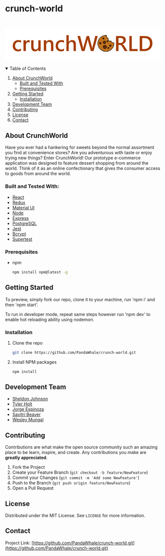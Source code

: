 # crunch-world
<!-- PROJECT LOGO -->
<br />
<p align="center">
  <img src="https://raw.githubusercontent.com/PandaWhale/crunch-world/dev/images/logocook.png" alt="Logo">
<!--   <h3 align="center">CrunchWorld</h3> -->

<!-- TABLE OF CONTENTS -->
<details open="open">
  <summary>Table of Contents</summary>
  <ol>
    <li>
      <a href="#about-crunchworld">About CrunchWorld</a>
      <ul>
        <li><a href="#built-and-tested-with">Built and Tested With</a></li>
        <li><a href="#prerequisites">Prerequisites</a></li>
      </ul>
    </li>
    <li>
      <a href="#getting-started">Getting Started</a>
      <ul>
        <li><a href="#installation">Installation</a></li>
      </ul>
    </li>
    <li><a href="#development-team">Development Team</a></li>
    <li><a href="#contributing">Contributing</a></li>
    <li><a href="#license">License</a></li>
    <li><a href="#contact">Contact</a></li>
  </ol>
</details>



<!-- ABOUT THE PROJECT -->
## About CrunchWorld

Have you ever had a hankering for sweets beyond the normal assortment you find at convenience stores? Are you adventurous with taste or enjoy trying new things?  Enter CrunchWorld! Our prototype e-commerce application was designed to feature dessert shopping from around the world. Think of it as an online confectionary that gives the consumer access to goods from around the world. 

### Built and Tested With:
* [React](https://reactjs.org/)
* [Redux](https://redux.js.org/)
* [Material UI](https://mui.com/)
* [Node](https://nodejs.org/en/)
* [Express](https://expressjs.com/)
* [PostgreSQL](https://www.elephantsql.com/)
* [Jest](https://jestjs.io/)
* [Bcrypt](https://github.com/kelektiv/node.bcrypt.js)
* [Supertest](https://www.npmjs.com/package/supertest)


### Prerequisites

* npm
  ```sh
  npm install npm@latest -g
  ```


<!-- GETTING STARTED -->
## Getting Started



To preview, simply fork our repo, clone it to your machine, run 'npm i' and then 'npm start'. 

To run in developer mode, repeat same steps however run 'npm dev' to enable hot reloading ability using nodemon.




### Installation

1. Clone the repo
   ```sh
   git clone https://github.com/PandaWhale/crunch-world.git
   ```
2. Install NPM packages
   ```sh
   npm install
   ```

<!-- Dev Team -->
## Development Team
* [Sheldon Johnson](https://github.com/avatarwnd)
* [Tyler Holt](https://github.com/tylerprestonholt)
* [Jorge Espinoza](https://github.com/jespin457)
* [Savitri Beaver](https://github.com/savybeav)
* [Wesley Mungal](https://github.com/lagnum22)

<!-- CONTRIBUTING -->
## Contributing

Contributions are what make the open source community such an amazing place to be learn, inspire, and create. Any contributions you make are **greatly appreciated**.

1. Fork the Project
2. Create your Feature Branch (`git checkout -b feature/NewFeature`)
3. Commit your Changes (`git commit -m 'Add some NewFeature'`)
4. Push to the Branch (`git push origin feature/NewFeature`)
5. Open a Pull Request



<!-- LICENSE -->
## License

Distributed under the MIT License. See `LICENSE` for more information.



<!-- CONTACT -->
## Contact

Project Link: [https://github.com/PandaWhale/crunch-world.git](https://github.com/PandaWhale/crunch-world.git)
